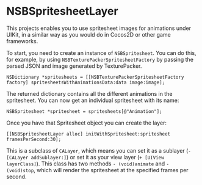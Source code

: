 # NSBSpritesheetLayer
This projects enables you to use spritesheet images for animations under UIKit, in a similar way as you would do in Cocos2D or other game frameworks.

To start, you need to create an instance of ```NSBSpritesheet```. You can do this, for example, by using ```NSBTexturePackerSpritesheetFactory``` by passing the parsed JSON and image generated by TexturePacker.

```objc
NSDictionary *spritesheets = [[NSBTexturePackerSpritesheetFactory factory] spritesheetsWithAnimationsData:data image:image];
```
The returned dictionary contains all the different animations in the spritesheet. You can now get an individual spritesheet with its name:
```objc
NSBSpritesheet *spritesheet = spritesheets[@"Animation"];
```

Once you have that Spritesheet object you can create the layer:
```objc
[[NSBSpritesheetLayer alloc] initWithSpritesheet:spritesheet framesPerSecond:30];
```

This is a subclass of ```CALayer```, which means you can set it as a sublayer (```- [CALayer addSublayer:]```) or set it as your view layer (```+ [UIView layerClass]```).
This class has two methods ```- (void)animate``` and ```- (void)stop```, which will render the spritesheet at the specified frames per second.